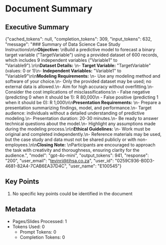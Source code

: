 # Document Summary

## Executive Summary

{"cached_tokens": null, "completion_tokens": 309, "input_tokens": 632, "message": "### Summary of Data Science Case Study Instructions\n\n**Objective:**  \nBuild a predictive model to forecast a binary target variable (\"TargetVariable\") using a provided dataset of 600 records, which includes 9 independent variables (\"Variable1\" to \"Variable9\").\n\n**Dataset Details:**  \n- **Target Variable:** \"TargetVariable\" (values: 0 or 1)\n- **Independent Variables:** \"Variable1\" to \"Variable9\"\n\n**Modeling Requirements:**  \n- Use any modeling method and software of your choice.\n- Only the provided dataset may be used; no external data is allowed.\n- Aim for high accuracy without overfitting.\n- Consider the cost implications of misclassifications:\n  - False negative (predicting 0 when it should be 1): R 80,000\n  - False positive (predicting 1 when it should be 0): R 1,000\n\n**Presentation Requirements:**  \n- Prepare a presentation summarizing findings, model, and performance.\n- Target audience: individuals without a detailed understanding of predictive modeling.\n- Presentation duration: 20-30 minutes.\n- Be ready to answer technical questions about the model.\n- Highlight any assumptions made during the modeling process.\n\n**Ethical Guidelines:**  \n- Work must be original and completed independently.\n- Reference materials may be used, but the case study and data must not be shared publicly or with non-employees.\n\n**Closing Note:**  \nParticipants are encouraged to approach the task with creativity and thoroughness, ensuring clarity for the audience.", "model": "gpt-4o-mini", "output_tokens": 941, "response": "200", "user_email": "tevinri@tihsa.co.za", "user_id": "0259C936-B0D3-4681-82A4-7CAB6EA37D4C", "user_name": "E100545"}

## Key Points

1. No specific key points could be identified in the document

## Metadata

- Pages/Slides Processed: 1
- Tokens Used: 0
  - Prompt Tokens: 0
  - Completion Tokens: 0
